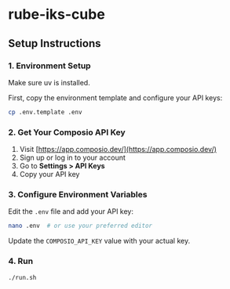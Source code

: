 # rube-iks-cube

## Setup Instructions

### 1. Environment Setup

Make sure uv is installed.

First, copy the environment template and configure your API keys:

```bash
cp .env.template .env
```

### 2. Get Your Composio API Key

1. Visit [https://app.composio.dev/](https://app.composio.dev/)
2. Sign up or log in to your account
3. Go to **Settings > API Keys**
4. Copy your API key

### 3. Configure Environment Variables

Edit the `.env` file and add your API key:

```bash
nano .env  # or use your preferred editor
```

Update the `COMPOSIO_API_KEY` value with your actual key.

### 4. Run

```bash
./run.sh
```